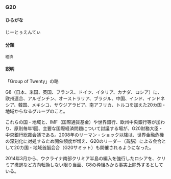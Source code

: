 <div style="display:none;">

## [あ行](securities-terms?id=あ行)
## [か行](securities-terms?id=か行)
## [さ行](securities-terms?id=さ行)
## [た行](securities-terms?id=た行)
## [な行](securities-terms?id=な行)
## [は行](securities-terms?id=は行)
## [ま行](securities-terms?id=ま行)
## [や行](securities-terms?id=や行)
## [ら行](securities-terms?id=ら行)
## [わ行](securities-terms?id=わ行)
## [英数字・記号](securities-terms?id=英数字・記号)

</div>

### G20

#### ひらがな

じーとぅえんてぃ

#### 分類

`経済`

#### 説明

「Group of Twenty」の略
 
G8（日本、米国、英国、フランス、ドイツ、イタリア、カナダ、ロシア）に、欧州連合、アルゼンチン、オーストラリア、ブラジル、中国、インド、インドネシア、韓国、メキシコ、サウジアラビア、南アフリカ、トルコを加えた20カ国・地域からなるグループのこと。
 
これらの国・地域と、IMF（国際通貨基金）や世界銀行、欧州中央銀行等が加わり、原則毎年1回、主要な国際経済問題について討議する場が、G20財務大臣・中央銀行総裁会議である。2008年のリーマン・ショック以降は、世界金融危機の深刻化に対処するため開催頻度が増え、G20のリーダー（首脳）による会合として20カ国・地域首脳会合（G20サミット）も開催されるようになった。
 
2014年3月から、ウクライナ南部クリミア半島の編入を強行したロシアを、クリミア撤退など方向転換しない限り当面、G8の枠組みから事実上除外するとしている。

